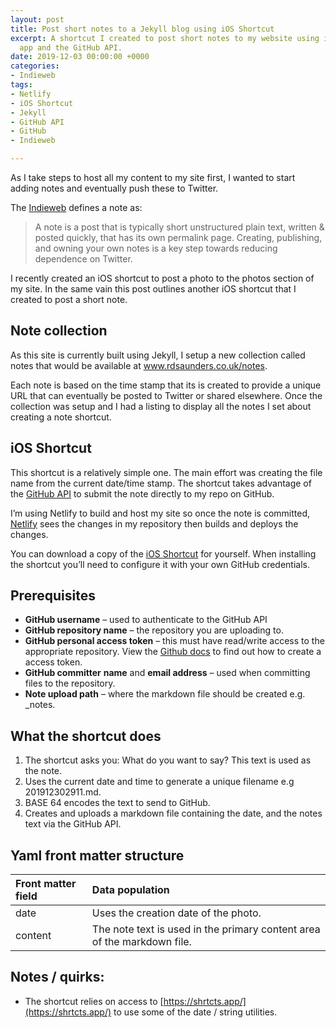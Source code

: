 ```yaml
---
layout: post
title: Post short notes to a Jekyll blog using iOS Shortcut
excerpt: A shortcut I created to post short notes to my website using iOS Shortcut
  app and the GitHub API.
date: 2019-12-03 00:00:00 +0000
categories:
- Indieweb
tags:
- Netlify
- iOS Shortcut
- Jekyll
- GitHub API
- GitHub
- Indieweb

---
```

As I take steps to host all my content to my site first, I wanted to start adding notes and eventually push these to Twitter.

The [Indieweb](https://indieweb.org/note) defines a note as:

> A note is a post that is typically short unstructured plain text, written & posted quickly, that has its own permalink page. Creating, publishing, and owning your own notes is a key step towards reducing dependence on Twitter.

I recently created an iOS shortcut to post a photo to the photos section of my site. In the same vain this post outlines another iOS shortcut that I created to post a short note.

## Note collection
As this site is currently built using Jekyll, I setup a new collection called notes that would be available at www.rdsaunders.co.uk/notes. 

Each note is based on the time stamp that its is created to provide a unique URL that can eventually be posted to Twitter or shared elsewhere. Once the collection was setup and I had a listing to display all the notes I set about creating a note shortcut.

## iOS Shortcut
This shortcut is a relatively simple one. The main effort was creating the file name from the current date/time stamp. The shortcut takes advantage of the [GitHub API](https://developer.github.com/v3/repos/contents/#create-or-update-a-file) to submit the note directly to my repo on GitHub. 

I’m using Netlify to build and host my site so once the note is committed, [Netlify](https://www.netlify.com/) sees the changes in my repository then builds and deploys the changes.

You can download a copy of the [iOS Shortcut](https://www.icloud.com/shortcuts/63116bd5272d415199f3805d65e85bca) for yourself. When installing the shortcut you’ll need to configure it with your own GitHub credentials.

## Prerequisites
- **GitHub username** – used to authenticate to the GitHub API
- **GitHub repository name** – the repository you are uploading to.
- **GitHub personal access token** – this must have read/write access to the appropriate repository. View the [Github docs]() to find out how to create a access token.
- **GitHub committer** **name** and **email address** – used when committing files to the repository.
- **Note upload path** – where the markdown file should be created e.g. _notes.

## What the shortcut does 

1. The shortcut asks you: What do you want to say? This text is used as the note.
2. Uses the current date and time to generate a unique filename e.g 201912302911.md.
3. BASE 64 encodes the text to send to GitHub.
3. Creates and uploads a markdown file containing the date, and the notes text via the GitHub API.

## Yaml front matter structure
| Front matter field | Data population |
|:--|:--|
| date | Uses the creation date of the photo. |
| content | The note text is used in the primary content area of the markdown file. |

## Notes / quirks:

- The shortcut relies on access to [https://shrtcts.app/](https://shrtcts.app/) to use some of the date / string utilities.